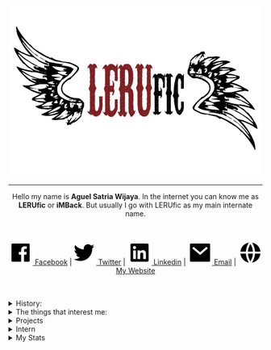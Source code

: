 <center>
  <img src="https://raw.githubusercontent.com/LERUfic/LERUfic/master/logo.png" alt="Hero image">
</center>
<hr>
<p align="center">Hello my name is <b>Aguel Satria Wijaya</b>. In the internet you can know me as <b>LERUfic</b> or <b>iMBack</b>.  But usually I go with LERUfic as my main internate name.</p>
<br />
<p align="center">
<a href="https://facebook.com/aguelsatria" alt="Facebook"><img src="https://raw.githubusercontent.com/LERUfic/LERUfic/master/assets/facebook-box-fill.svg"> Facebook</a>
  |<a href="https://twitter.com/aguelsatria98" alt="Twitter"><img src="https://raw.githubusercontent.com/LERUfic/LERUfic/master/assets/twitter-fill.svg"> Twitter</a> 
  | <a href="https://www.linkedin.com/in/aguelsatria/" alt="Linkedin"><img src="https://raw.githubusercontent.com/LERUfic/LERUfic/master/assets/linkedin-box-fill.svg"> Linkedin</a> 
  | <a href="mailto:contact@aguelsatria.web.id" alt="Email"><img src="https://raw.githubusercontent.com/LERUfic/LERUfic/master/assets/mail-fill.svg"> Email</a> 
  | <a href="https://aguelsatria.web.id" alt="My Website"><img src="https://raw.githubusercontent.com/LERUfic/LERUfic/master/assets/global-fill.svg">My Website</a> 
</p>
<br />
<br />
<details>
    <summary>History:</summary>
<p>


I like programming since 2nd grade junior high school where I created simple antivirus using md5 and created password manager. Those programs I created using visual basic 6.0. Then my friend introduced me with garuda OS. It's one of linus distro with built-in wine to run windows's programs. Then I learned linux using some books because in my country that time the internet is so pricey. Installing ubuntu from CD and tried a lot of things. In my high school I learned C and dual-booted my laptop with windows and ubuntu. In my last year of high school I am totally using linux (linux mint as my distro) until my 3rd year of college before switching to macOS (UNIX for life).

</p>
</details>

<details>
  <summary>The things that interest me:</summary>
  <br />
  <ul>
    <li>Docker</li>
    <li>Kubernetes</li>
    <li>Virtual Machine</li>
    <li>Linux</li>
    <li>CI/CD</li>
    <li>DevOps</li>
  </ul>
</details>

<details>
  <summary>Projects</summary>
  <br />
  <ul>
    <li>Fullstack Developer of PPDB Surabaya 2018</li>
    <li>Fullstack Developer of EVote Pemilihan Rektor Institut Teknologi Sepuluh Nopember 2019</li>
    <li>Fullstack Developer of PPDB Surabaya 2019</li>
  </ul>
</details>

<details>
  <summary>Intern</summary>
  <br />
  <ul>
    <li>System Engineer Intern at DPTSI Institut Teknologi Sepuluh Nopember</li>
  </ul>
</details>
<details>
  <summary>My Stats</summary>
<p>
  
![My github stats](https://github-readme-stats.vercel.app/api?username=LERUfic&show_icons=true)  
[![HitCount](http://hits.dwyl.com/LERUfic/LERUfic.svg)](http://hits.dwyl.com/LERUfic/LERUfic)

</p>
</details>

